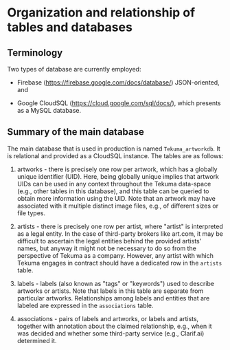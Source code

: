 # Organization and relationship of tables and databases

## Terminology

Two types of database are currently employed:

* Firebase (https://firebase.google.com/docs/database/) JSON-oriented, and

* Google CloudSQL (https://cloud.google.com/sql/docs/),
  which presents as a MySQL database.


## Summary of the main database

The main database that is used in production is named `Tekuma_artworkdb`. It is
relational and provided as a CloudSQL instance. The tables are as follows:

1. artworks - there is precisely one row per artwork, which has a globally
   unique identifier (UID). Here, being globally unique implies that artwork
   UIDs can be used in any context throughout the Tekuma data-space (e.g., other
   tables in this database), and this table can be queried to obtain more
   information using the UID. Note that an artwork may have associated with it
   multiple distinct image files, e.g., of different sizes or file types.

2. artists - there is precisely one row per artist, where "artist" is
   interpreted as a legal entity. In the case of third-party brokers like
   art.com, it may be difficult to ascertain the legal entities behind the
   provided artists' names, but anyway it might not be necessary to do so from
   the perspective of Tekuma as a company. However, any artist with which Tekuma
   engages in contract should have a dedicated row in the `artists` table.

3. labels - labels (also known as "tags" or "keywords") used to describe
   artworks or artists. Note that labels in this table are separate from
   particular artworks. Relationships among labels and entities that are labeled
   are expressed in the `associations` table.

4. associations - pairs of labels and artworks, or labels and artists, together
   with annotation about the claimed relationship, e.g., when it was decided and
   whether some third-party service (e.g., Clarif.ai) determined it.
